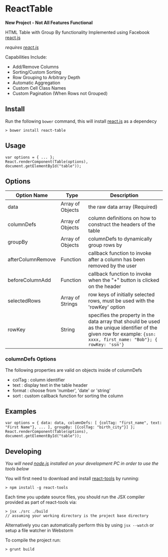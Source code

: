 # ReactTable
**New Project - Not All Features Functional**

HTML Table with Group By functionality Implemented using Facebook [react.js](https://github.com/facebook/react)

*requires [react.js](https://github.com/facebook/react)*

Capabilities Include:

- Add/Remove Columns
- Sorting/Custom Sorting
- Row Grouping to Arbitrary Depth
- Automatic Aggregation
- Custom Cell Class Names
- Custom Pagination (When Rows not Grouped)

## Install

Run the following `bower` command, this will install [react.js](https://github.com/facebook/react) as a dependecy

    > bower install react-table

## Usage

    var options = { ... };
    React.renderComponent(Table(options), document.getElementById("table"));

## Options

Option Name        |Type              |Description
-------------------|------------------|------------
data               |Array of Objects|the raw data array (Required)
columnDefs         |Array of Objects|column definitions on how to construct the headers of the table
groupBy            |Array of Objects|columnDefs to dynamically group rows by
afterColumnRemove  |Function        |callback function to invoke after a column has been removed by the user
beforeColumnAdd    |Function        |callback function to invoke when the "+" button is clicked on the header
selectedRows       |Array of Strings|row keys of initially selected rows, must be used with the 'rowKey' option
rowKey             |String          |specifies the property in the data array that should be used as the unique identifier of the given row for example: `{ssn: xxxx, first_name: "Bob"}; { rowKey: 'ssn'}`

### columnDefs Options
The following properties are valid on objects inside of columnDefs

- colTag : column identifier
- text   : display text in the table header
- format : choose from 'number', 'date' or 'string'
- sort   : custom callback function for sorting the column

## Examples

    var options = { data: data, columnDefs: [ {colTag: "first_name", text: "First Name"}, ... ], groupBy: [{colTag: "birth_city"}] };
    React.renderComponent(Table(options), document.getElementById("table"));

## Developing

*You will need [node.js](http://nodejs.org/download/) installed on your development PC in order to use the tools below*

You will first need to download and install [react-tools](http://facebook.github.io/react/docs/tooling-integration.html) by running:

    > npm install -g react-tools

Each time you update source files, you should run the JSX compiler provided as part of react-tools via:

    > jsx ./src ./build
    // assuming your working directory is the project base directory

Alternatively you can automatically perform this by using `jsx --watch` or setup a file watcher in Webstorm

To compile the project run:

    > grunt build
